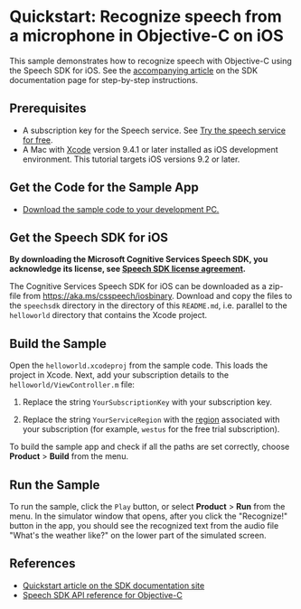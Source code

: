 # Quickstart: Recognize speech from a microphone in Objective-C on iOS

This sample demonstrates how to recognize speech with Objective-C using the Speech SDK for iOS.
See the [accompanying article](https://docs.microsoft.com/azure/cognitive-services/speech-service/quickstarts/speech-to-text-from-microphone-langs/objectivec-ios) on the SDK documentation page for step-by-step instructions.

## Prerequisites

* A subscription key for the Speech service. See [Try the speech service for free](https://docs.microsoft.com/azure/cognitive-services/speech-service/get-started).
* A Mac with [Xcode](https://geo.itunes.apple.com/us/app/xcode/id497799835?mt=12) version 9.4.1 or later installed as iOS development environment. This tutorial targets iOS versions 9.2 or later.

## Get the Code for the Sample App

* [Download the sample code to your development PC.](/README.md#get-the-samples)

## Get the Speech SDK for iOS

**By downloading the Microsoft Cognitive Services Speech SDK, you acknowledge its license, see [Speech SDK license agreement](https://aka.ms/csspeech/license).**

The Cognitive Services Speech SDK for iOS can be downloaded as a zip-file from https://aka.ms/csspeech/iosbinary. Download and copy the files to the `speechsdk` directory in the directory of this `README.md`, i.e. parallel to the `helloworld` directory that contains the Xcode project.

## Build the Sample

Open the `helloworld.xcodeproj` from the sample code.
This loads the project in Xcode.
Next, add your subscription details to the `helloworld/ViewController.m` file:

1. Replace the string `YourSubscriptionKey` with your subscription key.

1. Replace the string `YourServiceRegion` with the [region](https://docs.microsoft.com/azure/cognitive-services/speech-service/regions) associated with your subscription (for example, `westus` for the free trial subscription).

To build the sample app and check if all the paths are set correctly, choose **Product** > **Build** from the menu.

## Run the Sample

To run the sample, click the `Play` button, or select **Product** > **Run** from the menu.
In the simulator window that opens, after you click the "Recognize!" button in the app, you should see the recognized text from the audio file "What's the weather like?" on the lower part of the simulated screen.

## References

* [Quickstart article on the SDK documentation site](https://docs.microsoft.com/azure/cognitive-services/speech-service/quickstart-objectivec-ios)
* [Speech SDK API reference for Objective-C](https://aka.ms/csspeech/objectivecref)
